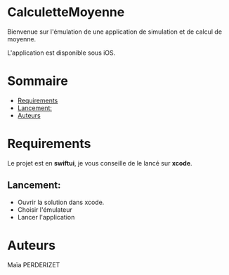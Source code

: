 # CalculetteMoyenne

Bienvenue sur l'émulation de une application de simulation et de calcul de moyenne.

L'application est disponible sous iOS.

# Sommaire

- [Requirements](#requirements)
- [Lancement:](#lancement)
- [Auteurs](#auteurs)

# Requirements

Le projet est en **swiftui**, je vous conseille de le lancé sur **xcode**.

## Lancement:

- Ouvrir la solution dans xcode.
- Choisir l'émulateur
- Lancer l'application

# Auteurs
Maïa PERDERIZET
 
